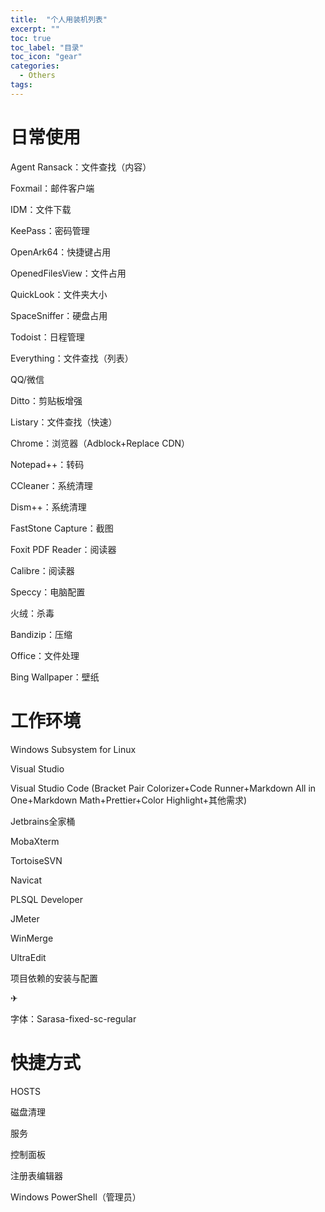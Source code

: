 ```yaml
---
title:  "个人用装机列表"
excerpt: ""
toc: true
toc_label: "目录"
toc_icon: "gear"
categories:
  - Others
tags:
---
```


# 日常使用

Agent Ransack：文件查找（内容）

Foxmail：邮件客户端

IDM：文件下载

KeePass：密码管理

OpenArk64：快捷键占用

OpenedFilesView：文件占用

QuickLook：文件夹大小

SpaceSniffer：硬盘占用

Todoist：日程管理

Everything：文件查找（列表）

QQ/微信

Ditto：剪贴板增强

Listary：文件查找（快速）

Chrome：浏览器（Adblock+Replace CDN）

Notepad++：转码

CCleaner：系统清理

Dism++：系统清理

FastStone Capture：截图

Foxit PDF Reader：阅读器

Calibre：阅读器

Speccy：电脑配置

火绒：杀毒

Bandizip：压缩

Office：文件处理

Bing Wallpaper：壁纸

# 工作环境

Windows Subsystem for Linux

Visual Studio 

Visual Studio Code (Bracket Pair Colorizer+Code Runner+Markdown All in One+Markdown Math+Prettier+Color Highlight+其他需求)

Jetbrains全家桶

MobaXterm

TortoiseSVN

Navicat

PLSQL Developer

JMeter

WinMerge

UltraEdit

项目依赖的安装与配置

✈

字体：Sarasa-fixed-sc-regular

# 快捷方式

HOSTS

磁盘清理

服务

控制面板

注册表编辑器

Windows PowerShell（管理员）
